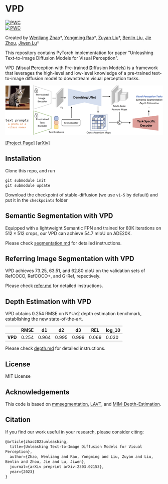 # VPD

[![PWC](https://img.shields.io/endpoint.svg?url=https://paperswithcode.com/badge/unleashing-text-to-image-diffusion-models-for/monocular-depth-estimation-on-nyu-depth-v2)](https://paperswithcode.com/sota/monocular-depth-estimation-on-nyu-depth-v2?p=unleashing-text-to-image-diffusion-models-for)     
[![PWC](https://img.shields.io/endpoint.svg?url=https://paperswithcode.com/badge/unleashing-text-to-image-diffusion-models-for/referring-expression-segmentation-on-refcoco)](https://paperswithcode.com/sota/referring-expression-segmentation-on-refcoco?p=unleashing-text-to-image-diffusion-models-for)


Created by [Wenliang Zhao](https://wl-zhao.github.io/)\*, [Yongming Rao](https://raoyongming.github.io/)\*,  [Zuyan Liu](https://scholar.google.com/citations?user=7npgHqAAAAAJ&hl=en)\*, [Benlin Liu](https://liubl1217.github.io), [Jie Zhou](https://scholar.google.com/citations?user=6a79aPwAAAAJ&hl=en&authuser=1), [Jiwen Lu](https://scholar.google.com/citations?user=TN8uDQoAAAAJ&hl=en&authuser=1)†

This repository contains PyTorch implementation for paper "Unleashing Text-to-Image Diffusion Models for Visual Perception". 

VPD (<ins>**V**</ins>isual <ins>**P**</ins>erception with Pre-trained <ins>**D**</ins>iffusion Models) is a framework that leverages the high-level and low-level knowledge of a pre-trained text-to-image diffusion model to downstream visual perception tasks.

![intro](figs/intro.png)

[[Project Page]](https://vpd.ivg-research.xyz) [[arXiv]](https://arxiv.org/abs/2303.02153)


## Installation
Clone this repo, and run
```
git submodule init
git submodule update
```
Download the checkpoint of stable-diffusion (we use `v1-5` by default) and put it in the `checkpoints` folder

## Semantic Segmentation with VPD
Equipped with a lightweight Semantic FPN and trained for 80K iterations on $512\times512$ crops, our VPD can achieve 54.7 mIoU on ADE20K.

Please check [segmentation.md](./segmentation/README.md) for detailed instructions.

## Referring Image Segmentation with VPD
VPD achieves 73.25, 63.51, and 62.80 oIoU on the validation sets of RefCOCO, RefCOCO+, and G-Ref, repectively.

Please check [refer.md](./refer/README.md) for detailed instructions.

## Depth Estimation with VPD
VPD obtains 0.254 RMSE on NYUv2 depth estimation benchmark, establishing the new state-of-the-art.

|  | RMSE | d1 | d2 | d3 | REL  | log_10 |
|-------------------|-------|-------|--------|--------|--------|-------|
| **VPD** | 0.254 | 0.964 | 0.995 | 0.999 | 0.069 | 0.030 |

Please check [depth.md](./depth/README.md) for detailed instructions.

## License
MIT License

## Acknowledgements
This code is based on [mmsegmentation](https://github.com/open-mmlab/mmsegmentation), [LAVT](https://github.com/yz93/LAVT-RIS), and [MIM-Depth-Estimation](https://github.com/SwinTransformer/MIM-Depth-Estimation).

## Citation
If you find our work useful in your research, please consider citing:
```
@article{zhao2023unleashing,
  title={Unleashing Text-to-Image Diffusion Models for Visual Perception},
  author={Zhao, Wenliang and Rao, Yongming and Liu, Zuyan and Liu, Benlin and Zhou, Jie and Lu, Jiwen},
  journal={arXiv preprint arXiv:2303.02153},
  year={2023}
}
```
